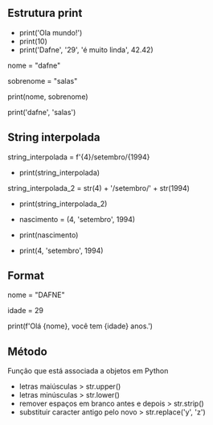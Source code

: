 ## Estrutura print
- print('Ola mundo!')
- print(10)
- print('Dafne', '29', 'é muito linda', 42.42)

nome = "dafne"

sobrenome = "salas"

print(nome, sobrenome)

print('dafne', 'salas')

## String interpolada
string_interpolada = f'{4}/setembro/{1994}
- print(string_interpolada)

string_interpolada_2 = str(4) + '/setembro/' + str(1994)
- print(string_interpolada_2)


- nascimento = (4, 'setembro', 1994)
- print(nascimento)
- print(4, 'setembro', 1994)

## Format
nome = "DAFNE"

idade = 29

print(f'Olá {nome}, você tem {idade} anos.')


## Método
Função que está associada a objetos em Python
- letras maiúsculas > str.upper()
- letras minúsculas > str.lower()
- remover espaços em branco antes e depois > str.strip()
- substituir caracter antigo pelo novo > str.replace('y', 'z')